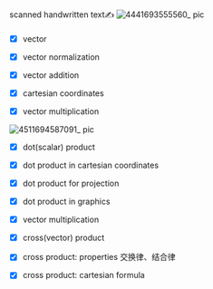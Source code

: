 scanned handwritten text✍️
![4441693555560_ pic](https://github.com/ChenxingWang93/ComputationalGeometry/assets/31954987/50b3e6b0-574c-4fc1-a0d5-075c4091ea9e)


####
- [x] vector 
- [x] vector normalization
- [x] vector addition
- [x] cartesian coordinates
- [x] vector multiplication


![4511694587091_ pic](https://github.com/ChenxingWang93/ComputationalGeometry/assets/31954987/32898032-e2e3-495e-b89f-9ecb79d04465)

- [x] dot(scalar) product
- [x] dot product in cartesian coordinates
- [x] dot product for projection
- [x] dot product in graphics
- [x] vector multiplication
- [x] cross(vector) product
- [x] cross product: properties 交换律、结合律

- [x] cross product: cartesian formula 
